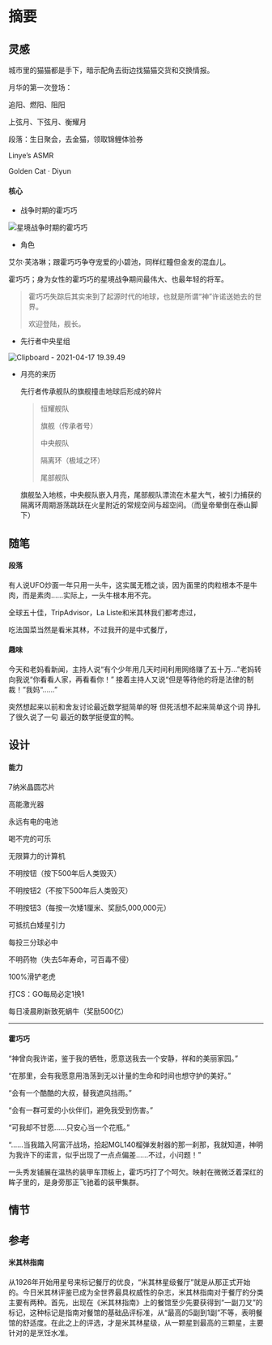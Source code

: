 # 摘要







## 灵感





城市里的猫猫都是手下，暗示配角去街边找猫猫交货和交换情报。



月华的第一次登场：

追阳、燃阳、阻阳



上弦月、下弦月、衡耀月



段落：生日聚会，去金猫，领取锦鲤体验券





Linye’s ASMR

Golden Cat · Diyun





#### 核心



- 战争时期的霍巧巧

![星境战争时期的霍巧巧](https://gitee.com/Nafish/images/raw/master/img/%E6%98%9F%E5%A2%83%E6%88%98%E4%BA%89%E6%97%B6%E6%9C%9F%E7%9A%84%E9%9C%8D%E5%B7%A7%E5%B7%A7.png)



- 角色

艾尔·芙洛琳；跟霍巧巧争夺宠爱的小碧池，同样红瞳但金发的混血儿。

霍巧巧；身为女性的霍巧巧的星境战争期间最伟大、也最年轻的将军。

> 霍巧巧失踪后其实来到了起源时代的地球，也就是所谓“神”许诺送她去的世界。
>
> 欢迎登陆，舰长。



- 先行者中央星组

![Clipboard - 2021-04-17 19.39.49](https://gitee.com/Nafish/images/raw/master/img/Clipboard%20-%202021-04-17%2019.39.49.png)



- 月亮的来历

  先行者传承舰队的旗舰撞击地球后形成的碎片

  > 恒耀舰队
  >
  > 旗舰（传承者号）
  >
  > 中央舰队
  >
  > 隔离环（极域之环）
  >
  > 尾部舰队

  旗舰坠入地核，中央舰队嵌入月亮，尾部舰队漂流在木星大气，被引力捕获的隔离环周期游荡跳跃在火星附近的常规空间与超空间。（而皇帝晕倒在泰山脚下）







## 随笔





#### 段落



有人说UFO炒面一年只用一头牛，这实属无稽之谈，因为面里的肉粒根本不是牛肉，而是素肉……实际上，一头牛根本用不完。



全球五十佳，TripAdvisor，La Liste和米其林我们都考虑过，

 

吃法国菜当然是看米其林，不过我开的是中式餐厅，





#### 趣味



今天和老妈看新闻，主持人说“有个少年用几天时间利用网络赚了五十万...”老妈转向我说“你看看人家，再看看你！” 接着主持人又说“但是等待他的将是法律的制裁！”我妈“......”



突然想起来以前和舍友讨论最近数学挺简单的呀 但死活想不起来简单这个词 挣扎了很久说了一句 最近的数学挺便宜的鸭。







## 设计





#### 能力



7纳米晶圆芯片

高能激光器

永远有电的电池

喝不完的可乐

无限算力的计算机

不明按钮（按下500年后人类毁灭）

不明按钮2（不按下500年后人类毁灭）

不明按钮3（每按一次矮1厘米、奖励5,000,000元）

可抵抗白矮星引力

每投三分球必中

不明药物（失去5年寿命，可百毒不侵）

100%滑铲老虎

打CS：GO每局必定1换1

每日凌晨刷新致死蜗牛（奖励500亿）





----



#### 霍巧巧



“神曾向我许诺，鉴于我的牺牲，愿意送我去一个安静，祥和的美丽家园。”

“在那里，会有我愿意用浩荡到无以计量的生命和时间也想守护的美好。”

“会有一个酷酷的大叔，替我遮风挡雨。”

“会有一群可爱的小伙伴们，避免我受到伤害。”

“可我却不甘愿……只安心当一个花瓶。”

“……当我踏入阿富汗战场，拾起MGL140榴弹发射器的那一刹那，我就知道，神明为我许下的诺言，似乎出现了一点点偏差……不过，小问题！”

一头秀发铺展在温热的装甲车顶板上，霍巧巧打了个呵欠。映射在微微泛着深红的眸子里的，是身旁那正飞驰着的装甲集群。





## 情节







## 参考





#### 米其林指南



从1926年开始用星号来标记餐厅的优良，“米其林星级餐厅”就是从那正式开始的。今日米其林评鉴已成为全世界最具权威性的杂志，米其林指南对于餐厅的分类主要有两种。首先，出现在《米其林指南》上的餐馆至少先要获得到“一副刀叉”的标记，这种标记是指南对餐馆的基础品评标准，从“最高的5副到1副”不等，表明餐馆的舒适度。在此之上的评选，才是米其林星级，从一颗星到最高的三颗星，主要针对的是烹饪水准。



















